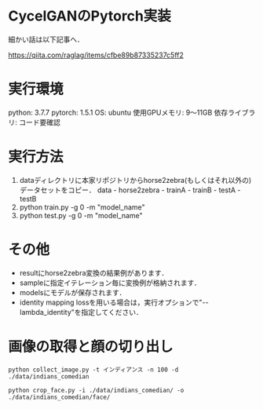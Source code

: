 # CycelGANのPytorch実装
細かい話は以下記事へ．

https://qiita.com/raglag/items/cfbe89b87335237c5ff2

# 実行環境
python: 3.7.7
pytorch: 1.5.1
OS: ubuntu
使用GPUメモリ: 9～11GB
依存ライブラリ: コード要確認

# 実行方法
1. dataディレクトリに本家リポジトリからhorse2zebra(もしくはそれ以外の)データセットをコピー．
data - horse2zebra - trainA
                   - trainB
                   - testA
                   - testB
2. python train.py -g 0 -m "model_name"
3. python test.py -g 0 -m "model_name"

# その他
* resultにhorse2zebra変換の結果例があります．
* sampleに指定イテレーション毎に変換例が格納されます．
* modelsにモデルが保存されます．
* identity mapping lossを用いる場合は，実行オプションで"--lambda_identity"を指定してください．

# 画像の取得と顔の切り出し

```
python collect_image.py -t インディアンス -n 100 -d ./data/indians_comedian
```

```
python crop_face.py -i ./data/indians_comedian/ -o ./data/indians_comedian/face/
```